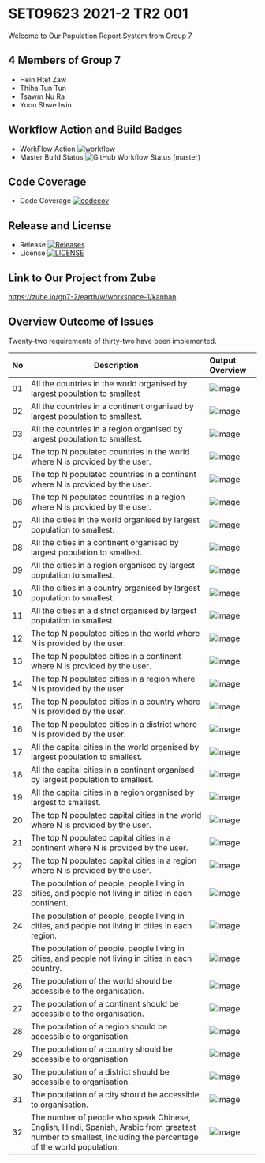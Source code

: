 # SET09623 2021-2 TR2 001
Welcome to Our Population Report System from Group 7 

## 4 Members of Group 7
* Hein Htet Zaw
* Thiha Tun Tun
* Tsawm Nu Ra
* Yoon Shwe lwin

## Workflow Action and Build Badges
* WorkFlow Action ![workflow](https://github.com/Thiha221220/earth/actions/workflows/main.yml/badge.svg?)
* Master Build Status ![GitHub Workflow Status (master)](https://img.shields.io/github/workflow/status/Thiha221220/earth/A%20workflow%20for%20my%20Population%20Report%20App/master?label=master%20branch%20)

## Code Coverage
* Code Coverage [![codecov](https://codecov.io/gh/Thiha221220/earth/branch/master/graph/badge.svg?token=RR2YQS1RW9)](https://codecov.io/gh/Thiha221220/earth)

## Release and License
* Release [![Releases](https://img.shields.io/github/release/Thiha221220/earth/all.svg?style=flat-square)](https://github.com/Thiha221220/earth/releases)
* License [![LICENSE](https://img.shields.io/github/license/Thiha221220/earth.svg?style=flat-square)](https://github.com/Thiha221220/earth/blob/master/LICENSE)

## Link to Our Project from Zube
https://zube.io/gp7-2/earth/w/workspace-1/kanban

## Overview Outcome of Issues
Twenty-two requirements of thirty-two have been implemented.  

| No  | Description                                                                                                                                                 | Output Overview                                       |
|-----|-------------------------------------------------------------------------------------------------------------------------------------------------------------|:------------------------------------------------------|
| 01  | All the countries in the world organised by largest population to smallest                                                                                  | ![image](Output_Overview/all_countries_world.png)     |
| 02  | All the countries in a continent organised by largest population to smallest.                                                                               | ![image](Output_Overview/all_countries_continent.png) |
| 03  | All the countries in a region organised by largest population to smallest.                                                                                  | ![image](Output_Overview/all_countries_region.png)    |
| 04  | The top N populated countries in the world where N is provided by the user.                                                                                 | ![image](Output_Overview/top_country_world.png)       |
| 05  | The top N populated countries in a continent where N is provided by the user.                                                                               | ![image](Output_Overview/top_country_continent.png)   |
| 06  | The top N populated countries in a region where N is provided by the user.                                                                                  | ![image](Output_Overview/top_country_region.png)      |
| 07  | All the cities in the world organised by largest population to smallest.                                                                                    | ![image](Output_Overview/all_cities_world.png)        |
| 08  | All the cities in a continent organised by largest population to smallest.                                                                                  | ![image](Output_Overview/all_cities_continent.png)    |
| 09  | All the cities in a region organised by largest population to smallest.                                                                                     | ![image](Output_Overview/all_cities_region.png)       |
| 10  | All the cities in a country organised by largest population to smallest.                                                                                    | ![image](Output_Overview/all_cities_country.png)      |
| 11  | All the cities in a district organised by largest population to smallest.                                                                                   | ![image](Output_Overview/all_cities_district.png)     |
| 12  | The top N populated cities in the world where N is provided by the user.                                                                                    | ![image](Output_Overview/top_cities_world.jpg)        |
| 13  | The top N populated cities in a continent where N is provided by the user.                                                                                  | ![image](Output_Overview/top_cities_continent.jpg)    |
| 14  | The top N populated cities in a region where N is provided by the user.                                                                                     | ![image](Output_Overview/top_cities_region.jpg)       |
| 15  | The top N populated cities in a country where N is provided by the user.                                                                                    | ![image](Output_Overview/top_cities_country.jpg)      |
| 16  | The top N populated cities in a district where N is provided by the user.                                                                                   | ![image](Output_Overview/top_cities_district.jpg)     |
| 17  | All the capital cities in the world organised by largest population to smallest.                                                                            | ![image](Output_Overview/all_capital_world.png)       |
| 18  | All the capital cities in a continent organised by largest population to smallest.                                                                          | ![image](Output_Overview/all_capital_continent.png)   |
| 19  | All the capital cities in a region organised by largest to smallest.                                                                                        | ![image](Output_Overview/all_capital_region.jpg)      |
| 20  | The top N populated capital cities in the world where N is provided by the user.                                                                            | ![image](Output_Overview/top_capital_world.jpg)       |
| 21  | The top N populated capital cities in a continent where N is provided by the user.                                                                          | ![image](Output_Overview/top_capital_continent.jpg)   |
| 22  | The top N populated capital cities in a region where N is provided by the user.                                                                             | ![image](Output_Overview/top_capital_region.jpg)      |
| 23  | The population of people, people living in cities, and people not living in cities in each continent.                                                       | ![image](Output_Overview/pop_pe_con.jpg)              |
| 24  | The population of people, people living in cities, and people not living in cities in each region.                                                          | ![image](Output_Overview/pop_pe_reg.jpg)              |
| 25  | The population of people, people living in cities, and people not living in cities in each country.                                                         | ![image](Output_Overview/pop_pe_cou.jpg)              |
| 26  | The population of the world should be accessible to the organisation.                                                                                       | ![image](Output_Overview/pop_world.jpg)               |
| 27  | The population of a continent should be accessible to the organisation.                                                                                     | ![image](Output_Overview/pop_cont.png)                |
| 28  | The population of a region should be accessible to organisation.                                                                                            | ![image](Output_Overview/pop_reg.jpg)                 |
| 29  | The population of a country should be accessible to organisation.                                                                                           | ![image](Output_Overview/pop_cou.png)                 |
| 30  | The population of a district should be accessible to organisation.                                                                                          | ![image](Output_Overview/pop_dist.jpg)                |
| 31  | The population of a city should be accessible to organisation.                                                                                              | ![image](Output_Overview/pop_cit.jpg)                 |
| 32  | The number of people who speak Chinese, English, Hindi, Spanish, Arabic from greatest number to smallest, including the percentage of the world population. | ![image](Output_Overview/pop_colan_world.jpg)         |






